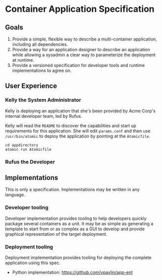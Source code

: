 # Container Application Specification

## Goals

1. Provide a simple, flexible way to describe a multi-container application, including all dependencies.
1. Provide a way for an application designer to describe an application while allowing a sysadmin a clear way to parameterize the deployment at runtime.
1. Provide a versioned specification for developer tools and runtime implementations to agree on.

## User Experience

### Kelly the System Administrator

Kelly is deploying an application that she's been provided by Acme Corp's internal developer team, led by Rufus. 

Kelly will read the `README` to discover the capabilities and start up requirements for this application. She will edit `params.conf` and then use `/usr/bin/atomic` to deploy the application by pointing at the `Atomicfile`.

````
cd appdirectory
atomic run Atomicfile
````

### Rufus the Developer

## Implementations

This is only a specification. Implementations may be written in any language.

### Developer tooling

Developer implementation provides tooling to help developers quickly package several containers as a unit. It may be as simple as generating a template to start from or as complex as a GUI to develop and provide graphical representation of the target deployment.

### Deployment tooling

Deployment implementation provides tooling for deploying the complete application using this spec.

* Python implementation: https://github.com/vpavlin/app-ent
